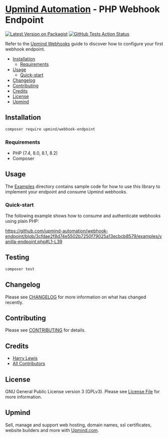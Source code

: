 # [Upmind Automation](https://github.com/upmind-automation) - PHP Webhook Endpoint

[![Latest Version on Packagist](https://img.shields.io/packagist/v/upmind/webhook-endpoint.svg?style=flat-square)](https://packagist.org/packages/upmind/webhook-endpoint)
[![GitHub Tests Action Status](https://img.shields.io/github/actions/workflow/status/upmind-automation/webhook-endpoint/test.yml?branch=main&label=Tests&style=flat-square)](https://github.com/upmind-automation/webhook-endpoint/actions?query=workflow%3Arun-tests+branch%3Amain)

Refer to the [Upmind Webhooks](https://docs.upmind.com/docs/webhooks) guide to discover how to configure your first webhook endpoint.

- [Installation](#installation)
  - [Requirements](#requirements)
- [Usage](#usage)
  - [Quick-start](#quick-start)
- [Changelog](#changelog)
- [Contributing](#contributing)
- [Credits](#credits)
- [License](#license)
- [Upmind](#upmind)

## Installation

```bash
composer require upmind/webhook-endpoint
```

### Requirements

- PHP (7.4, 8.0, 8.1, 8.2)
- Composer

## Usage

The [Examples](/examples) directory contains sample code for how to use this library to implement your endpoint and consume Upmind webhooks.

### Quick-start

The following example shows how to consume and authenticate webhooks using plain PHP:

https://github.com/upmind-automation/webhook-endpoint/blob/3cfdae2f8d74e5502b7250f79025a13ecbcb8579/examples/vanilla-endpoint.php#L1-L39

## Testing

```bash
composer test
```

## Changelog

Please see [CHANGELOG](CHANGELOG.md) for more information on what has changed recently.

## Contributing

Please see [CONTRIBUTING](CONTRIBUTING.md) for details.

## Credits

 - [Harry Lewis](https://github.com/uphlewis)
 - [All Contributors](../../contributors)

## License

GNU General Public License version 3 (GPLv3). Please see [License File](LICENSE.md) for more information.

## Upmind

Sell, manage and support web hosting, domain names, ssl certificates, website builders and more with [Upmind.com](https://upmind.com/start).
